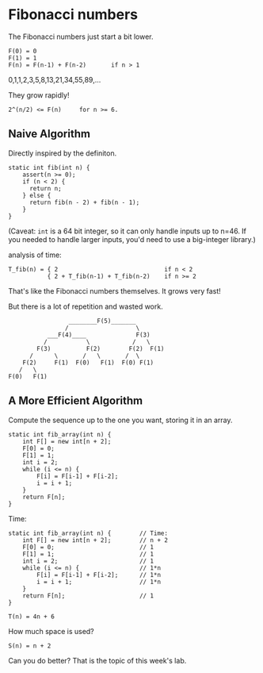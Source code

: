 # Fibonacci numbers

The Fibonacci numbers just start a bit lower.

    F(0) = 0
    F(1) = 1
    F(n) = F(n-1) + F(n-2)       if n > 1

0,1,1,2,3,5,8,13,21,34,55,89,...

They grow rapidly!

    2^(n/2) <= F(n)     for n >= 6.


## Naive Algorithm

Directly inspired by the definiton.

    static int fib(int n) {
        assert(n >= 0);
        if (n < 2) {
          return n;
        } else {
          return fib(n - 2) + fib(n - 1);
        }
    }

(Caveat: `int` is a 64 bit integer, so it can only handle inputs up to
n=46. If you needed to handle larger inputs, you'd need to use a
big-integer library.)

analysis of time:

    T_fib(n) = { 2                              if n < 2
               { 2 + T_fib(n-1) + T_fib(n-2)    if n >= 2

That's like the Fibonacci numbers themselves. It grows very fast!

But there is a lot of repetition and wasted work.


                     ________F(5)_______
                    /                   \
               ___F(4)____              F(3)
              /           \            /   \
            F(3)          F(2)        F(2)  F(1)
          /      \       /   \       /  \
        F(2)     F(1)  F(0)   F(1)  F(0) F(1)
       /   \
    F(0)   F(1)


## A More Efficient Algorithm

Compute the sequence up to the one you want, storing it in an array.

    static int fib_array(int n) {
        int F[] = new int[n + 2];
        F[0] = 0;
        F[1] = 1;
        int i = 2;
        while (i <= n) {
            F[i] = F[i-1] + F[i-2];
            i = i + 1;
        }
        return F[n];
    }

Time:

    static int fib_array(int n) {        // Time:
        int F[] = new int[n + 2];        // n + 2
        F[0] = 0;                        // 1
        F[1] = 1;                        // 1
        int i = 2;                       // 1
        while (i <= n) {                 // 1*n
            F[i] = F[i-1] + F[i-2];      // 1*n
            i = i + 1;                   // 1*n
        }
        return F[n];                     // 1
    }

    T(n) = 4n + 6

How much space is used?

    S(n) = n + 2

Can you do better? That is the topic of this week's lab.
